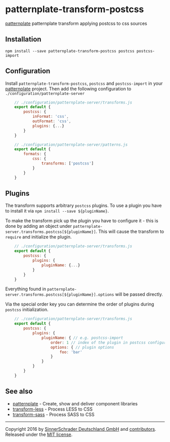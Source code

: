# patternplate-transform-postcss
[patternplate](/sinnerschrader/patternplate) patternplate transform applying postcss to css sources

## Installation
```shell
npm install --save patternplate-transform-postcss postcss postcss-import
```

## Configuration
Install `patternplate-transform-postcss`, `postcss` and `postcss-import` in your [patternplate](/sinnerschrader/patternplate) project.
Then add the following configuration to `./configuration/patternplate-server`

```js
	// ./configuration/patternplate-server/transforms.js
	export default {
		postcss: {
			inFormat: 'css',
			outFormat: 'css',
			plugins: {...}
		}
	}
```

```js
	// ./configuration/patternplate-server/patterns.js
	export default {
		formats: {
			css: {
				transforms: ['postcss']
			}
		}
	}
```

## Plugins
The transform supports arbitrary `postcss` plugins.
To use a plugin you have to install it via `npm install --save ${pluginName}`.

To make the transform pick up the plugin you have to configure it - this is done by adding an object under `patternplate-server.transforms.postcss[${pluginName}]`. This will cause the transform to `require` and initialize the plugin.

```js
	// ./configuration/patternplate-server/transforms.js
	export default {
		postcss: {
			plugins: {
				pluginName: {...}
			}
		}
	}
```

Everything found in `patternplate-server.transforms.postcss[${pluginName}].options` will be passed directly.

Via the special order key you can determine the order of plugins during `postcss` initialization.
```js
	// ./configuration/patternplate-server/transforms.js
	export default {
		postcss: {
			plugins: {
				pluginName: { // e.g. postcss-import
					order: 1 // index of the plugin in postcss configuration, lower means earlier processing,
					options: { // plugin options
						foo: 'bar'
					}
				}
			}
		}
	}
```

## See also

* [patternplate](https://github.com/sinnerschrader/patternplate) - Create, show and deliver component libraries
* [transform-less](https://github.com/sinnerschrader/patternplate-transform-less) - Process LESS to CSS
* [transform-sass](https://github.com/sinnerschrader/patternplate-transform-sass) - Process SASS to CSS

---
Copyright 2016 by [SinnerSchrader Deutschland GmbH](https://github.com/sinnerschrader) and [contributors](./graphs/contributors). Released under the [MIT license]('./license.md').

